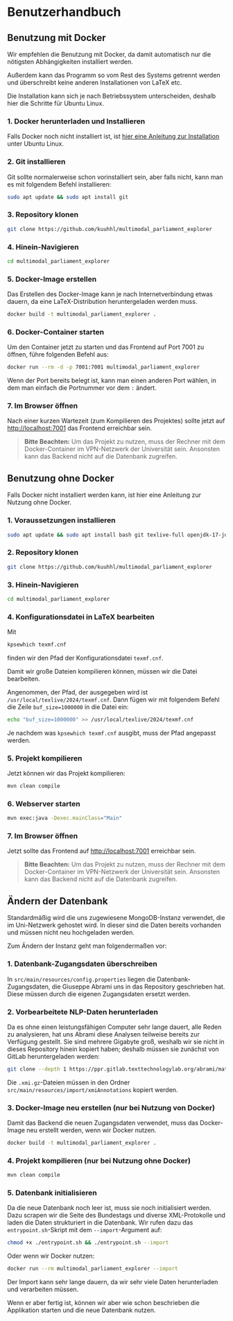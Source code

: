 # Benutzerhandbuch

## Benutzung mit Docker

Wir empfehlen die Benutzung mit Docker, da damit automatisch nur die nötigsten Abhängigkeiten installiert werden.

Außerdem kann das Programm so vom Rest des Systems getrennt werden und überschreibt keine anderen Installationen von
LaTeX etc.

Die Installation kann sich je nach Betriebssystem unterscheiden, deshalb hier die Schritte für Ubuntu Linux.

### 1. Docker herunterladen und Installieren

Falls Docker noch nicht installiert ist,
ist [hier eine Anleitung zur Installation](https://docs.docker.com/engine/install/ubuntu/) unter Ubuntu Linux.

### 2. Git installieren

Git sollte normalerweise schon vorinstalliert sein, aber falls nicht, kann man es mit folgendem Befehl installieren:

```bash
sudo apt update && sudo apt install git
```

### 3. Repository klonen

```bash
git clone https://github.com/kuuhhl/multimodal_parliament_explorer
```

### 4. Hinein-Navigieren

```bash
cd multimodal_parliament_explorer
```

### 5. Docker-Image erstellen

Das Erstellen des Docker-Image kann je nach Internetverbindung etwas dauern, da eine LaTeX-Distribution heruntergeladen
werden muss.

```bash
docker build -t multimodal_parliament_explorer .
```

### 6. Docker-Container starten

Um den Container jetzt zu starten und das Frontend auf Port 7001 zu öffnen, führe folgenden Befehl aus:

```bash
docker run --rm -d -p 7001:7001 multimodal_parliament_explorer
```

Wenn der Port bereits belegt ist, kann man einen anderen Port wählen, in dem man einfach die Portnummer vor dem `:`
ändert.

### 7. Im Browser öffnen

Nach einer kurzen Wartezeit (zum Kompilieren des Projektes) sollte jetzt
auf [http://localhost:7001](http://localhost:7001) das Frontend erreichbar sein.

> **Bitte Beachten:** Um das Projekt zu nutzen, muss der Rechner mit dem Docker-Container im VPN-Netzwerk der
> Universität
> sein. Ansonsten kann das Backend nicht auf die Datenbank zugreifen.

## Benutzung ohne Docker

Falls Docker nicht installiert werden kann, ist hier eine Anleitung zur Nutzung ohne Docker.

### 1. Voraussetzungen installieren

```bash
sudo apt update && sudo apt install bash git texlive-full openjdk-17-jdk maven
```

### 2. Repository klonen

```bash
git clone https://github.com/kuuhhl/multimodal_parliament_explorer
```

### 3. Hinein-Navigieren

```bash
cd multimodal_parliament_explorer
```

### 4. Konfigurationsdatei in LaTeX bearbeiten

Mit

```bash
kpsewhich texmf.cnf
```

finden wir den Pfad der Konfigurationsdatei `texmf.cnf`.

Damit wir große Dateien kompilieren können, müssen wir die Datei bearbeiten.

Angenommen, der Pfad, der ausgegeben wird ist `/usr/local/texlive/2024/texmf.cnf`.
Dann fügen wir mit folgendem Befehl die Zeile `buf_size=1000000` in die Datei ein:

```bash
echo "buf_size=1000000" >> /usr/local/texlive/2024/texmf.cnf
```

Je nachdem was `kpsewhich texmf.cnf` ausgibt, muss der Pfad angepasst werden.

### 5. Projekt kompilieren

Jetzt können wir das Projekt kompilieren:

```bash
mvn clean compile
```

### 6. Webserver starten

```bash
mvn exec:java -Dexec.mainClass="Main"
```

### 7. Im Browser öffnen

Jetzt sollte das Frontend auf [http://localhost:7001](http://localhost:7001) erreichbar sein.

> **Bitte Beachten:** Um das Projekt zu nutzen, muss der Rechner mit dem Docker-Container im VPN-Netzwerk der
> Universität
> sein. Ansonsten kann das Backend nicht auf die Datenbank zugreifen.

## Ändern der Datenbank

Standardmäßig wird die uns zugewiesene MongoDB-Instanz verwendet, die im Uni-Netzwerk gehostet wird.
In dieser sind die Daten bereits vorhanden und müssen nicht neu hochgeladen werden.

Zum Ändern der Instanz geht man folgendermaßen vor:

### 1. Datenbank-Zugangsdaten überschreiben

In `src/main/resources/config.properties` liegen die Datenbank-Zugangsdaten, die Giuseppe Abrami uns in das
Repository geschrieben hat.
Diese müssen durch die eigenen Zugangsdaten ersetzt werden.

### 2. Vorbearbeitete NLP-Daten herunterladen

Da es ohne einen leistungsfähigen Computer sehr lange dauert, alle Reden zu analysieren, hat uns Abrami diese Analysen
teilweise bereits zur Verfügung gestellt.
Sie sind mehrere Gigabyte groß, weshalb wir sie nicht in dieses Repository hinein kopiert haben; deshalb müssen sie
zunächst von
GitLab heruntergeladen werden:

```bash
git clone --depth 1 https://ppr.gitlab.texttechnologylab.org/abrami/materialienabschlussprojekt
```

Die `.xmi.gz`-Dateien müssen in den Ordner `src/main/resources/import/xmiAnnotations` kopiert werden.

### 3. Docker-Image neu erstellen (nur bei Nutzung von Docker)

Damit das Backend die neuen Zugangsdaten verwendet, muss das Docker-Image neu erstellt werden, wenn wir Docker nutzen.

```bash
docker build -t multimodal_parliament_explorer .
```

### 4. Projekt kompilieren (nur bei Nutzung ohne Docker)

```bash
mvn clean compile
```

### 5. Datenbank initialisieren

Da die neue Datenbank noch leer ist, muss sie noch initialisiert werden.
Dazu scrapen wir die Seite des Bundestags und diverse XML-Protokolle und laden die Daten strukturiert in die Datenbank.
Wir rufen dazu das `entrypoint.sh`-Skript mit dem `--import`-Argument auf:

```bash
chmod +x ./entrypoint.sh && ./entrypoint.sh --import
```

Oder wenn wir Docker nutzen:

```bash
docker run --rm multimodal_parliament_explorer --import
```

Der Import kann sehr lange dauern, da wir sehr viele Daten herunterladen und verarbeiten müssen.

Wenn er aber fertig ist, können wir aber wie schon beschrieben die Applikation starten und die neue Datenbank nutzen.
